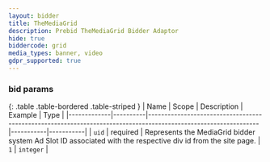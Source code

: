 ```yaml
---
layout: bidder
title: TheMediaGrid
description: Prebid TheMediaGrid Bidder Adaptor
hide: true
biddercode: grid
media_types: banner, video
gdpr_supported: true
---
```



### bid params

{: .table .table-bordered .table-striped }
| Name        | Scope    | Description                                                                                                    | Example   | Type      |
|-------------|----------|----------------------------------------------------------------------------------------------------------------|-----------|-----------|
| `uid`       | required | Represents the MediaGrid bidder system Ad Slot ID associated with the respective div id from the site page. | `1`       | `integer` |
